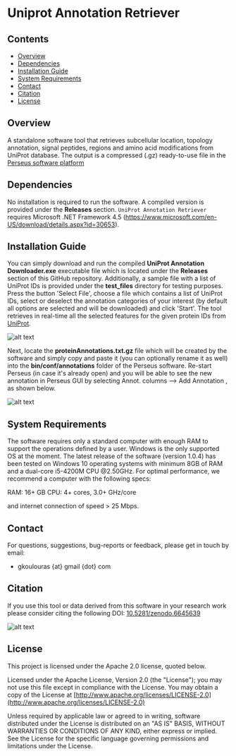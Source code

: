 # Uniprot Annotation Retriever

## Contents

- [Overview](#overview)
- [Dependencies](#dependencies)
- [Installation Guide](#installation-guide)
- [System Requirements](#system-requirements)
- [Contact](#contact)
- [Citation](#citation)
- [License](#license)


## Overview

A standalone software tool that retrieves subcellular location, topology annotation, signal peptides, regions and amino acid modifications from UniProt database. The output is a compressed (.gz) ready-to-use file in the [Perseus software platform](https://maxquant.net/perseus/)

## Dependencies

No installation is required to run the software. A compiled version is provided under the <b>Releases</b> section. `UniProt Annotation Retriever` requires Microsoft .NET Framework 4.5 (https://www.microsoft.com/en-US/download/details.aspx?id=30653).

## Installation Guide

You can simply download and run the compiled <b>UniProt Annotation Downloader.exe</b> executable file which is located under the <b>Releases</b> section of this GitHub repository. Additionally, a sample file with a list of UniProt IDs is provided under the <b>test_files</b> directory for testing purposes. Press the button 'Select File', choose a file which contains a list of UniProt IDs, select or deselect the annotation categories of your interest (by default all options are selected and will be downloaded) and click 'Start'. The tool retrieves in real-time all the selected features for the given protein IDs from [UniProt](https://www.uniprot.org/). 

![alt text](https://github.com/gkoulouras/uniprot-annotation-downloader/blob/master/UniProtAnnotDownloader.png)

Next, locate the <b>proteinAnnotations.txt.gz</b> file which will be created by the software and simply copy and paste it (you can optionally rename it as well) into the <b>bin/conf/annotations</b> folder of the Perseus software. Re-start Perseus (in case it's already open) and you will be able to see the new annotation in Perseus GUI by selecting Annot. columns --> Add Annotation , as shown below.

![alt text](https://github.com/gkoulouras/uniprot-annotation-downloader/blob/master/PerseusScreenShot1.png)

## System Requirements

The software requires only a standard computer with enough RAM to support the operations defined by a user. Windows is the only supported OS at the moment. The latest release of the software (version 1.0.4) has been tested on Windows 10 operating systems with minimum 8GB of RAM and a dual-core i5-4200M CPU @2.50GHz. For optimal performance, we recommend a computer with the following specs:

RAM: 16+ GB
CPU: 4+ cores, 3.0+ GHz/core

and internet connection of speed > 25 Mbps.

## Contact

For questions, suggestions, bug-reports or feedback, please get in touch by email:
<ul><li>gkoulouras {at} gmail {dot} com</li></ul>

## Citation

If you use this tool or data derived from this software in your research work please consider citing the following DOI: [10.5281/zenodo.6645639](https://doi.org/10.5281/zenodo.6645639)

![alt text](https://github.com/gkoulouras/uniprot-annotation-downloader/blob/master/zenodo.6645639.svg)

## License

This project is licensed under the Apache 2.0 license, quoted below.

Licensed under the Apache License, Version 2.0 (the "License"); you may not use this file except in compliance with the License. You may obtain a copy of the License at [http://www.apache.org/licenses/LICENSE-2.0](http://www.apache.org/licenses/LICENSE-2.0)

Unless required by applicable law or agreed to in writing, software distributed under the License is distributed on an "AS IS" BASIS, WITHOUT WARRANTIES OR CONDITIONS OF ANY KIND, either express or implied. See the License for the specific language governing permissions and limitations under the License.

